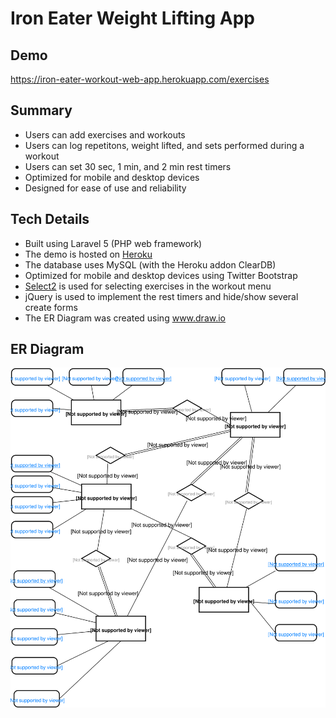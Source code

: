 # Iron Eater Weight Lifting App

## Demo
https://iron-eater-workout-web-app.herokuapp.com/exercises

## Summary 
* Users can add exercises and workouts
* Users can log repetitons, weight lifted, and sets performed during a workout
* Users can set 30 sec, 1 min, and 2 min rest timers
* Optimized for mobile and desktop devices
* Designed for ease of use and reliability

## Tech Details
* Built using Laravel 5 (PHP web framework)
* The demo is hosted on [Heroku](dashboard.heroku.com)
* The database uses MySQL (with the Heroku addon ClearDB)
* Optimized for mobile and desktop devices using Twitter Bootstrap 
* [Select2](https://select2.github.io) is used for selecting exercises in the workout menu 
* jQuery is used to implement the rest timers and hide/show several create forms
* The ER Diagram was created using www.draw.io

## ER Diagram
![ER Diagram](IronEaterERDiagram.svg?raw=true "ER Diagram")

